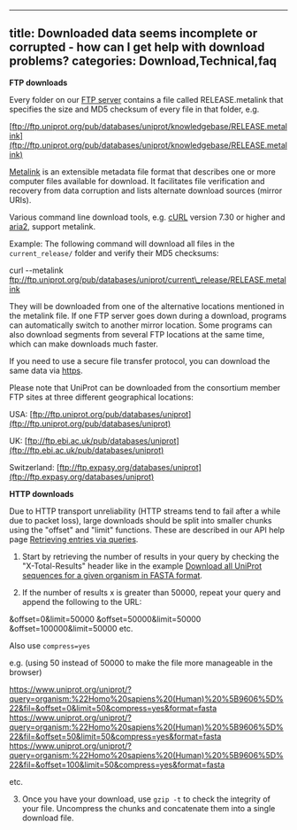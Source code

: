 
---
title: Downloaded data seems incomplete or corrupted - how can I get help with download problems?
categories: Download,Technical,faq
---

**FTP downloads**

Every folder on our [FTP server](ftp://ftp.uniprot.org/) contains a file called RELEASE.metalink that specifies the size and MD5 checksum of every file in that folder, e.g.  
  
[ftp://ftp.uniprot.org/pub/databases/uniprot/knowledgebase/RELEASE.metalink](ftp://ftp.uniprot.org/pub/databases/uniprot/knowledgebase/RELEASE.metalink)

[Metalink](http://en.wikipedia.org/wiki/Metalink) is an extensible metadata file format that describes one or more computer files available for download. It facilitates file verification and recovery from data corruption and lists alternate download sources (mirror URIs).

Various command line download tools, e.g. [cURL](http://curl.haxx.se/) version 7.30 or higher and [aria2](http://aria2.sourceforge.net/), support metalink.

Example: The following command will download all files in the `current_release/` folder and verify their MD5 checksums:

curl --metalink ftp://ftp.uniprot.org/pub/databases/uniprot/current\_release/RELEASE.metalink

They will be downloaded from one of the alternative locations mentioned in the metalink file. If one FTP server goes down during a download, programs can automatically switch to another mirror location. Some programs can also download segments from several FTP locations at the same time, which can make downloads much faster.

If you need to use a secure file transfer protocol, you can download the same data via [https](https://ftp.expasy.org/databases/uniprot/).

Please note that UniProt can be downloaded from the consortium member FTP sites at three different geographical locations:

USA: [ftp://ftp.uniprot.org/pub/databases/uniprot](ftp://ftp.uniprot.org/pub/databases/uniprot)  
  
UK: [ftp://ftp.ebi.ac.uk/pub/databases/uniprot](ftp://ftp.ebi.ac.uk/pub/databases/uniprot)  
  
Switzerland: [ftp://ftp.expasy.org/databases/uniprot](ftp://ftp.expasy.org/databases/uniprot)

**HTTP downloads**

Due to HTTP transport unreliability (HTTP streams tend to fail after a while due to packet loss), large downloads should be split into smaller chunks using the "offset" and "limit" functions. These are described in our API help page [Retrieving entries via queries](http://www.uniprot.org/help/api%5Fqueries).

1) Start by retrieving the number of results in your query by checking the "X-Total-Results" header like in the example [Download all UniProt sequences for a given organism in FASTA format](http://www.uniprot.org/help/programmatic%5Faccess#downloading).

2) If the number of results x is greater than 50000, repeat your query and append the following to the URL:

&offset=0&limit=50000
&offset=50000&limit=50000
&offset=100000&limit=50000 etc.

Also use `compress=yes`

e.g. (using 50 instead of 50000 to make the file more manageable in the browser)

https://www.uniprot.org/uniprot/?query=organism:%22Homo%20sapiens%20(Human)%20%5B9606%5D%22&fil=&offset=0&limit=50&compress=yes&format=fasta
https://www.uniprot.org/uniprot/?query=organism:%22Homo%20sapiens%20(Human)%20%5B9606%5D%22&fil=&offset=50&limit=50&compress=yes&format=fasta
https://www.uniprot.org/uniprot/?query=organism:%22Homo%20sapiens%20(Human)%20%5B9606%5D%22&fil=&offset=100&limit=50&compress=yes&format=fasta

etc.

3) Once you have your download, use `gzip -t` to check the integrity of your file. Uncompress the chunks and concatenate them into a single download file.
        